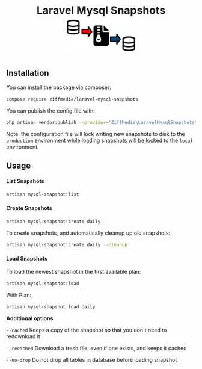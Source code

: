 <h1 align="center">
    Laravel Mysql Snapshots<br>
    <img alt="R" height="100" src="./docs/logo.png">
</h1>

## Installation

You can install the package via composer:

```bash
compose require ziffmedia/laravel-mysql-snapshots
```

You can publish the config file with:

```bash
php artisan vendor:publish --provider='ZiffMedia\LaravelMysqlSnapshots\MysqlSnapshotsServiceProvider'
```

Note: the configuration file will lock writing new snapshots to disk to the `production` environment
while loading snapshots will be locked to the `local` environment.

## Usage

#### List Snapshots

```bash
artisan mysql-snapshot:list
```

#### Create Snapshots

```bash
artisan mysql-snapshot:create daily
```

To create snapshots, and automatically cleanup up old snapshots:

```bash
artisan mysql-snapshot:create daily --cleanup
```

#### Load Snapshots

To load the newest snapshot in the first available plan:

```bash
artisan mysql-snapshot:load
```

With Plan:

```bash
artisan mysql-snapshot:load daily
```

**Additional options**

`--cached` Keeps a copy of the snapshot so that you don't need to redownload it

`--recached` Download a fresh file, even if one exists, and keeps it cached

`--no-drop` Do not drop all tables in database before loading snapshot

